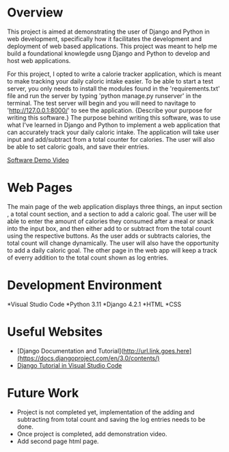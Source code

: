 # Overview

This project is aimed at demonstrating the user of Django and Python in web development, specifically how it facilitates the development and deployment of web based applications. This project was meant to help me build a foundational knowlegde usng Django and Python to develop and host web applications.

For this project, I opted to write a calorie tracker application, which is meant to make tracking your daily caloric intake easier. To be able to start a test server, you only needs to install the modules found in the 'requirements.txt' file and run the server by typing 'python manage.py runserver' in the terminal. The test server will begin and you will need to navitage to 'http://127.0.0.1:8000/' to see the application.
{Describe your purpose for writing this software.}
The purpose behind writing this software, was to use what I've learned in Django and Python to implement a web application that can accurately track your daily caloric intake. The application will take user input and add/subtract from a total counter for calories. The user will also be able to set caloric goals, and save their entries.

[Software Demo Video](http://youtube.link.goes.here)

# Web Pages

The main page of the web application displays three things, an input section , a total count section, and a section to add a caloric goal. The user will be able to enter the amount of calories they consumed after a meal or snack into the input box, and then either add to or subtract from the total count using the respective buttons. As the user adds or subtracts calories, the total count will change dynamically. The user will also have the opportunity to add a daily caloric goal. The other page in the web app will keep a track of everry addition to the total count shown as log entries.

# Development Environment

*Visual Studio Code
*Python 3.11
*Django 4.2.1
*HTML
*CSS

# Useful Websites

* [Django Documentation and Tutorial](http://url.link.goes.here](https://docs.djangoproject.com/en/3.0/contents/)
* [Django Tutorial in Visual Studio Code](https://code.visualstudio.com/docs/python/tutorial-django#_optional-activities)

# Future Work

* Project is not completed yet, implementation of the adding and subtracting from total count and saving the log entries needs to be done.
* Once project is completed, add demonstration video.
* Add second page html page.
